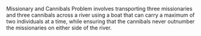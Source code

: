 Missionary and Cannibals Problem involves transporting three missionaries and three cannibals across a river using a boat that can carry a maximum of two individuals at a time, while ensuring that the cannibals never outnumber the missionaries on either side of the river. 
